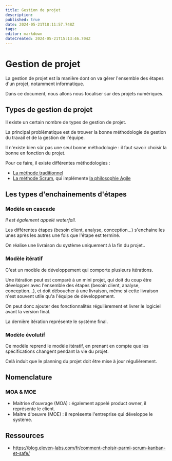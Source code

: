 ```yaml
---
title: Gestion de projet
description: 
published: true
date: 2024-05-21T18:11:57.748Z
tags: 
editor: markdown
dateCreated: 2024-05-21T15:13:46.704Z
---
```


# Gestion de projet

La gestion de projet est la manière dont on va gérer l'ensemble des étapes d'un projet, notamment informatique.

Dans ce document, nous allons nous focaliser sur des projets numériques.

## Types de gestion de projet

Il existe un certain nombre de types de gestion de projet.

La principal problèmatique est de trouver la bonne méthodologie de gestion du travail et de la gestion de l'équipe.

Il n'existe bien sûr pas une seul bonne méthodologie : il faut savoir choisir la bonne en fonction du projet.

Pour ce faire, il existe différentes méthodologies :

- [La méthode traditionnel](https://wiki.akipe.fr///books/formation-cda/page/methodologie-traditionnel)
- [La méthode Scrum](https://wiki.akipe.fr///books/formation-cda/page/methodologie-scrum), qui implémente [la philosophie Agile](https://wiki.akipe.fr///books/formation-cda/page/philosophie-agile)

## Les types d'enchainements d'étapes

### Modèle en cascade

*Il est également appelé waterfall.*

Les différentes étapes (besoin client, analyse, conception...) s'enchaine les unes après les autres une fois que l'étape est terminé.

On réalise une livraison du système uniquement à la fin du projet..

### Modèle itératif

C'est un modèle de développement qui comporte plusieurs itérations.

Une itération peut est comparé à un mini projet, qui doit du coup être développer avec l'ensemble des étapes (besoin client, analyse, conception...), et doit déboucher à une livraison, même si cette livraison n'est souvent utile qu'a l'équipe de développement.

On peut donc ajouter des fonctionnalités régulièrement et livrer le logiciel avant la version final.

La dernière itération représente le système final.

### Modèle évolutif

Ce modèle reprend le modèle itératif, en prenant en compte que les spécifications changent pendant la vie du projet.

Celà induit que le planning du projet doit être mise à jour régulièrement.

## Nomenclature

### MOA & MOE

- Maitrise d'ouvrage (MOA) : également appelé product owner, il représente le client.
- Maitre d'oeuvre (MOE) : il représente l'entreprise qui développe le système.

## Ressources

- <https://blog.eleven-labs.com/fr/comment-choisir-parmi-scrum-kanban-et-safe/>
